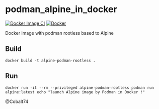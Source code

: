 # podman_alpine_in_docker

[![Docker Image CI](https://github.com/cobalt74/podman_alpine_in_docker/actions/workflows/docker-image.yml/badge.svg)](https://github.com/cobalt74/podman_alpine_in_docker/actions/workflows/docker-image.yml)
[![Docker](https://github.com/cobalt74/podman_alpine_in_docker/actions/workflows/docker-publish.yml/badge.svg)](https://github.com/cobalt74/podman_alpine_in_docker/actions/workflows/docker-publish.yml)

Docker image with podman rootless based to Alpine 

## Build

```shell
docker build -t alpine-podman-rootless .
```

## Run

```shell
docker run -it --rm --privileged alpine-podman-rootless podman run alpine:latest echo "launch Alpine image by Podman in Docker !"
```


@Cobalt74
